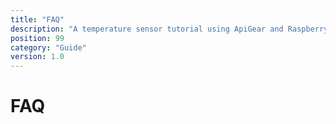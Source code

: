 ```yaml
---
title: "FAQ"
description: "A temperature sensor tutorial using ApiGear and Raspberry Pi"
position: 99
category: "Guide"
version: 1.0
---
```


# FAQ
